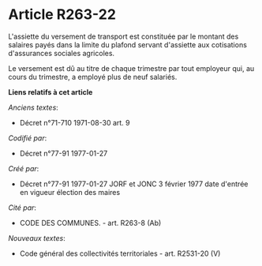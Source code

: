 # Article R263-22

L'assiette du versement de transport est constituée par le montant des salaires payés dans la limite du plafond servant
d'assiette aux cotisations d'assurances sociales agricoles.

Le versement est dû au titre de chaque trimestre par tout employeur qui, au cours du trimestre, a employé plus de neuf
salariés.

**Liens relatifs à cet article**

_Anciens textes_:

  - Décret n°71-710 1971-08-30 art. 9

_Codifié par_:

  - Décret n°77-91 1977-01-27

_Créé par_:

  - Décret n°77-91 1977-01-27 JORF et JONC 3 février 1977 date d'entrée en vigueur élection des maires

_Cité par_:

  - CODE DES COMMUNES. - art. R263-8 (Ab)

_Nouveaux textes_:

  - Code général des collectivités territoriales - art. R2531-20 (V)

